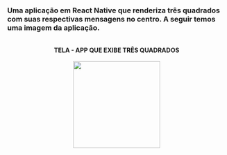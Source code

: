 <H3>Uma aplicação em React Native que renderiza três quadrados com suas respectivas mensagens no centro. A seguir 
  temos uma imagem da aplicação.
</H3>
<br/>
<Div align="center">
  <strong>TELA - APP QUE EXIBE TRÊS QUADRADOS</strong>
</Div>
<br/>
<Div align="center">
  <img src="https://github.com/SilasRSA/Mobile/assets/79548192/f02f9d27-ec58-4d51-b6a5-561f7eb6d908" width="200px" />
</Div>
